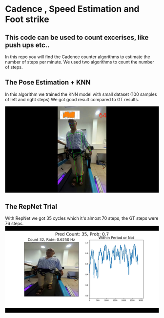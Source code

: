 # Cadence , Speed Estimation and Foot strike 
## This code can be used to count excerises, like push ups etc..
In this repo you will find the Cadence counter algorithms to estimate the number of steps per minute.
We used two algorithms to count the number of steps.

## The Pose Estimation + KNN 
In this algorithm we trained the KNN model with small dataset (100 samples of left and right steps)
We got good result compared to GT results.

![Pose Estimation with KNN](https://github.com/aimanyounises1/Cadence_Counter/blob/c19d13dac8ba826bf3c97c2d551c385036022dcb/Pose%20Estimtion%20with%20KNN.png)

## The RepNet Trial
With RepNet we got 35 cycles which it's almost 70 steps, the GT steps were 76 steps.
![RepNe](https://github.com/aimanyounises1/Cadence_Counter/blob/c19d13dac8ba826bf3c97c2d551c385036022dcb/RepNet.png)
